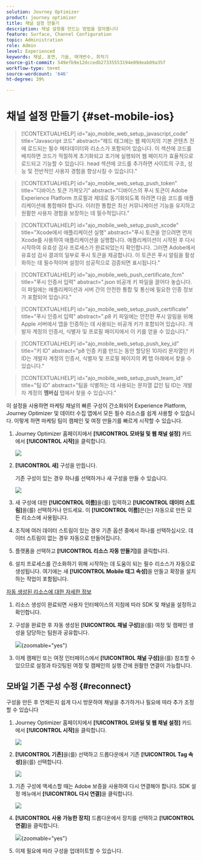 ```yaml
---
solution: Journey Optimizer
product: journey optimizer
title: 채널 설정 만들기
description: 채널 설정을 만드는 방법을 알아봅니다
feature: Surface, Channel Configuration
topic: Administration
role: Admin
level: Experienced
keywords: 채널, 표면, 기술, 매개변수, 최적기
source-git-commit: 549efb9e12dccedb27335553194e09deab09a35f
workflow-type: tm+mt
source-wordcount: '646'
ht-degree: 39%

---
```


# 채널 설정 만들기 {#set-mobile-ios}

>[!CONTEXTUALHELP]
>id="ajo_mobile_web_setup_javascript_code"
>title="Javascript 코드"
>abstract="헤드 태그에는 웹 페이지의 기본 콘텐츠 전에 로드되는 필수 메타데이터와 리소스가 포함되어 있습니다. 이 섹션에 코드를 배치하면 코드가 적절하게 초기화되고 조기에 실행되어 웹 페이지가 효율적으로 로드되고 기능할 수 있습니다. head 섹션에 코드를 추가하면 사이트의 구조, 성능 및 전반적인 사용자 경험을 향상시킬 수 있습니다."

>[!CONTEXTUALHELP]
>id="ajo_mobile_web_setup_push_token"
>title="디바이스 토큰 가져오기"
>abstract="디바이스의 푸시 토큰이 Adobe Experience Platform 프로필과 제대로 동기화되도록 하려면 다음 코드를 애플리케이션에 통합해야 합니다. 이러한 통합은 최신 커뮤니케이션 기능을 유지하고 원활한 사용자 경험을 보장하는 데 필수적입니다."

>[!CONTEXTUALHELP]
>id="ajo_mobile_web_setup_push_xcode"
>title="Xcode에서 애플리케이션 실행"
>abstract="푸시 토큰을 얻으려면 먼저 Xcode를 사용하여 애플리케이션을 실행합니다. 애플리케이션이 시작된 후 다시 시작하여 유효성 검사 프로세스가 완료되었는지 확인합니다. 그러면 Adobe에서 유효성 검사 결과의 일부로 푸시 토큰을 제공합니다. 이 토큰은 푸시 알림을 활성화하는 데 필수적이며 설정이 성공적으로 검증되면 표시됩니다."

>[!CONTEXTUALHELP]
>id="ajo_mobile_web_push_certificate_fcm"
>title="푸시 인증서 입력"
>abstract=".json 비공개 키 파일을 끌어다 놓습니다. 이 파일에는 애플리케이션과 서버 간의 안전한 통합 및 통신에 필요한 인증 정보가 포함되어 있습니다."

>[!CONTEXTUALHELP]
>id="ajo_mobile_web_setup_push_certificate"
>title="푸시 인증서 입력"
>abstract=".p8 키 파일에는 안전한 푸시 알림을 위해 Apple 서버에서 앱을 인증하는 데 사용되는 비공개 키가 포함되어 있습니다. 개발자 계정의 인증서, 식별자 및 프로필 페이지에서 이 키를 얻을 수 있습니다."

>[!CONTEXTUALHELP]
>id="ajo_mobile_web_setup_push_key_id"
>title="키 ID"
>abstract="p8 인증 키를 만드는 동안 할당된 10자리 문자열인 키 ID는 개발자 계정의 인증서, 식별자 및 프로필 페이지의 **키** 탭 아래에서 찾을 수 있습니다."

>[!CONTEXTUALHELP]
>id="ajo_mobile_web_setup_push_team_id"
>title="팀 ID"
>abstract="팀을 식별하는 데 사용되는 문자열 값인 팀 ID는 개발자 계정의 **멤버십** 탭에서 찾을 수 있습니다."

이 설정을 사용하면 마케팅 채널의 빠른 구성이 간소화되어 Experience Platform, Journey Optimizer 및 데이터 수집 앱에서 모든 필수 리소스를 쉽게 사용할 수 있습니다. 이렇게 하면 마케팅 팀이 캠페인 및 여정 만들기를 빠르게 시작할 수 있습니다.

1. Journey Optimizer 홈페이지에서 **[!UICONTROL 모바일 및 웹 채널 설정]** 카드에서 **[!UICONTROL 시작]**&#x200B;을 클릭합니다.

   ![](assets/guided-setup-config-1.png)

1. **[!UICONTROL 새]** 구성을 만듭니다.

   기존 구성이 있는 경우 하나를 선택하거나 새 구성을 만들 수 있습니다.

   ![](assets/guided-setup-config-2.png)

1. 새 구성에 대한 **[!UICONTROL 이름]**&#x200B;을(를) 입력하고 **[!UICONTROL 데이터 스트림]**&#x200B;을(를) 선택하거나 만드세요. 이 **[!UICONTROL 이름]**&#x200B;은(는) 자동으로 만든 모든 리소스에 사용됩니다.

1. 조직에 여러 데이터 스트림이 있는 경우 기존 옵션 중에서 하나를 선택하십시오. 데이터 스트림이 없는 경우 자동으로 만들어집니다.

1. 플랫폼을 선택하고 **[!UICONTROL 리소스 자동 만들기]**&#x200B;를 클릭합니다.

1. 설치 프로세스를 간소화하기 위해 시작하는 데 도움이 되는 필수 리소스가 자동으로 생성됩니다. 여기에는 새 **[!UICONTROL Mobile 태그 속성]**&#x200B;을 만들고 확장을 설치하는 작업이 포함됩니다.

[자동 생성된 리소스에 대한 자세한 정보](set-mobile-config.md#auto-create-resources)

1. 리소스 생성이 완료되면 사용자 인터페이스의 지침에 따라 SDK 및 채널을 설정하고 확인합니다.

1. 구성을 완료한 후 자동 생성된 **[!UICONTROL 채널 구성]**&#x200B;을(를) 여정 및 캠페인 생성을 담당하는 팀원과 공유합니다.

   ![](assets/guided-setup-config-ios-8.png){zoomable="yes"}

1. 이제 캠페인 또는 여정 인터페이스에서 **[!UICONTROL 채널 구성]**&#x200B;을(를) 참조할 수 있으므로 설정과 타깃팅된 여정 및 캠페인의 실행 간에 원활한 연결이 가능합니다.

## 모바일 기존 구성 수정 {#reconnect}

구성을 만든 후 언제든지 쉽게 다시 방문하여 채널을 추가하거나 필요에 따라 추가 조정할 수 있습니다

1. Journey Optimizer 홈페이지에서 **[!UICONTROL 모바일 및 웹 채널 설정]** 카드에서 **[!UICONTROL 시작]**&#x200B;을 클릭합니다.

   ![](assets/guided-setup-config-1.png)

1. **[!UICONTROL 기존]**&#x200B;을(를) 선택하고 드롭다운에서 기존 **[!UICONTROL Tag 속성]**&#x200B;을(를) 선택합니다.

   ![](assets/guided-setup-config-ios-9.png)

1. 기존 구성에 액세스할 때는 Adobe 보증을 사용하여 다시 연결해야 합니다. SDK 설정 메뉴에서 **[!UICONTROL 다시 연결]**&#x200B;을 클릭합니다.

   ![](assets/guided-setup-config-ios-10.png)

1. **[!UICONTROL 사용 가능한 장치]** 드롭다운에서 장치를 선택하고 **[!UICONTROL 연결]**&#x200B;을 클릭합니다.

   ![](assets/guided-setup-config-ios-11.png){zoomable="yes"}

1. 이제 필요에 따라 구성을 업데이트할 수 있습니다.
